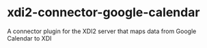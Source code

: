 xdi2-connector-google-calendar
==============================

A connector plugin for the XDI2 server that maps data from Google Calendar to XDI
